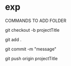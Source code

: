 # exp

COMMANDS TO ADD FOLDER

git checkout -b projectTitle

git add .

git commit -m "message"

git push origin projectTitle
